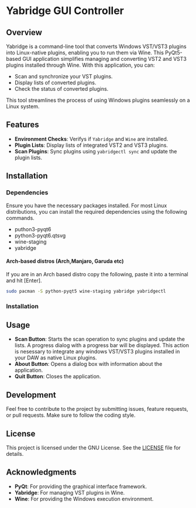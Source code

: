 # Yabridge GUI Controller

## Overview

Yabridge is a command-line tool that converts Windows VST/VST3 plugins into Linux-native plugins, enabling you to run them via Wine. This PyQt5-based GUI application simplifies managing and converting VST2 and VST3 plugins installed through Wine. With this application, you can:

- Scan and synchronize your VST plugins.
- Display lists of converted plugins.
- Check the status of converted plugins.

This tool streamlines the process of using Windows plugins seamlessly on a Linux system.

## Features

- **Environment Checks**: Verifys if `Yabridge` and `Wine` are installed.
- **Plugin Lists**: Display lists of integrated VST2 and VST3 plugins.
- **Scan Plugins**: Sync plugins using `yabridgectl sync` and update the plugin lists.

## Installation

### Dependencies

Ensure you have the necessary packages installed. For most Linux distributions, you can install the required dependencies using the following commands.

- puthon3-pyqt6
- python3-pyqt6.qtsvg
- wine-staging
- yabridge

#### Arch-based distros (Arch,Manjaro, Garuda etc)

If you are in an Arch based distro copy the following, paste it into a terminal and hit [Enter].

```sh
sudo pacman -S python-pyqt5 wine-staging yabridge yabridgectl
```

### Installation

## Usage

- **Scan Button**: Starts the scan operation to sync plugins and update the lists. A progress dialog with a progress bar will be displayed. This action is nesessary to integrate any windows VST/VST3 plugins installed in your DAW as native Linux plugins.
- **About Button**: Opens a dialog box with information about the application.
- **Quit Button**: Closes the application.

## Development

Feel free to contribute to the project by submitting issues, feature requests, or pull requests. Make sure to follow the coding style.

## License

This project is licensed under the GNU License. See the [LICENSE](LICENSE) file for details.

## Acknowledgments

- **PyQt**: For providing the graphical interface framework.
- **Yabridge**: For managing VST plugins in Wine.
- **Wine**: For providing the Windows execution environment.


